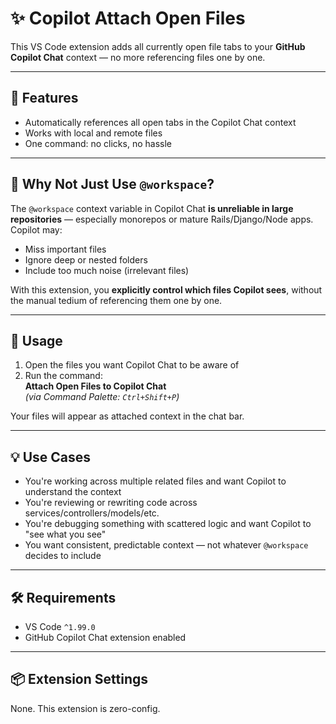 # ✨ Copilot Attach Open Files

This VS Code extension adds all currently open file tabs to your **GitHub Copilot Chat** context — no more referencing files one by one.

---

## 📌 Features

- Automatically references all open tabs in the Copilot Chat context
- Works with local and remote files
- One command: no clicks, no hassle

---

## 🤯 Why Not Just Use `@workspace`?

The `@workspace` context variable in Copilot Chat **is unreliable in large repositories** — especially monorepos or mature Rails/Django/Node apps. Copilot may:

- Miss important files
- Ignore deep or nested folders
- Include too much noise (irrelevant files)

With this extension, you **explicitly control which files Copilot sees**, without the manual tedium of referencing them one by one.

---

## 🚀 Usage

1. Open the files you want Copilot Chat to be aware of
2. Run the command:  
   **Attach Open Files to Copilot Chat**  
   _(via Command Palette: `Ctrl+Shift+P`)_

Your files will appear as attached context in the chat bar.

---

## 💡 Use Cases

- You're working across multiple related files and want Copilot to understand the context
- You're reviewing or rewriting code across services/controllers/models/etc.
- You're debugging something with scattered logic and want Copilot to "see what you see"
- You want consistent, predictable context — not whatever `@workspace` decides to include

---

## 🛠 Requirements

- VS Code `^1.99.0`
- GitHub Copilot Chat extension enabled

---

## 📦 Extension Settings

None. This extension is zero-config.
